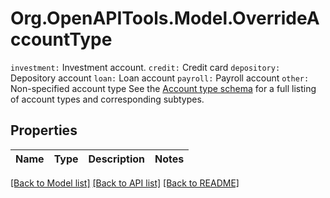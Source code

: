 # Org.OpenAPITools.Model.OverrideAccountType
`investment:` Investment account.  `credit:` Credit card  `depository:` Depository account  `loan:` Loan account  `payroll:` Payroll account  `other:` Non-specified account type  See the [Account type schema](https://plaid.com/docs/api/accounts#account-type-schema) for a full listing of account types and corresponding subtypes.

## Properties

Name | Type | Description | Notes
------------ | ------------- | ------------- | -------------

[[Back to Model list]](../README.md#documentation-for-models) [[Back to API list]](../README.md#documentation-for-api-endpoints) [[Back to README]](../README.md)

